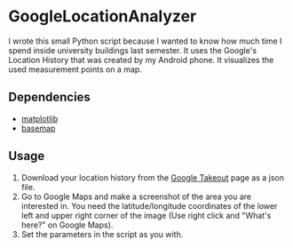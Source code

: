 # GoogleLocationAnalyzer

I wrote this small Python script because I wanted to know how much time I spend inside university buildings last semester. It uses the Google's Location History that was created by my Android phone. It visualizes the used measurement points on a map.

## Dependencies
- [matplotlib](http://matplotlib.org/)
- [basemap](https://github.com/matplotlib/basemap)

## Usage
1. Download your location history from the [Google Takeout](https://takeout.google.com/settings/takeout) page as a json file.
2. Go to Google Maps and make a screenshot of the area you are interested in. You need the latitude/longitude coordinates of the lower left and upper right corner of the image (Use right click and "What's here?" on Google Maps). 
3. Set the parameters in the script as you with.